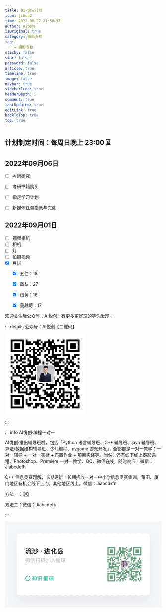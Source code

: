 ```yaml
---
title: 01-悦宝计划
icon: jihua2
time: 2022-08-27 21:58:37
author: AI悦创
isOriginal: true
category: 摄影专栏
tag:
    - 摄影专栏
sticky: false
star: false
password: false
article: true
timeline: true
image: false
navbar: true
sidebarIcon: true
headerDepth: 5
comment: true
lastUpdated: true
editLink: true
backToTop: true
toc: true
---
```


## 计划制定时间：每周日晚上 23:00 ⌛️



## 2022年09月06日

- [ ] 考研研究
- [ ] 考研书籍购买
- [ ] 指定学习计划
- [ ] 新媒体任务指派与完成



## 2022年09月01日

- [ ] 视频相机
- [ ] 相机
- [ ] 灯
- [ ] 拍摄视频
- [x] 月饼
    - [x] 五仁：18
    - [x] 凤梨：27
    - [x] 蛋黄：16
    - [x] 蔓越莓：17






欢迎关注我公众号：AI悦创，有更多更好玩的等你发现！

::: details 公众号：AI悦创【二维码】

![](/gzh.jpg)

:::

::: info AI悦创·编程一对一

AI悦创·推出辅导班啦，包括「Python 语言辅导班、C++ 辅导班、java 辅导班、算法/数据结构辅导班、少儿编程、pygame 游戏开发」，全部都是一对一教学：一对一辅导 + 一对一答疑 + 布置作业 + 项目实践等。当然，还有线下线上摄影课程、Photoshop、Premiere 一对一教学、QQ、微信在线，随时响应！微信：Jiabcdefh

C++ 信息奥赛题解，长期更新！长期招收一对一中小学信息奥赛集训，莆田、厦门地区有机会线下上门，其他地区线上。微信：Jiabcdefh

方法一：[QQ](http://wpa.qq.com/msgrd?v=3&uin=1432803776&site=qq&menu=yes)

方法二：微信：Jiabcdefh

:::

![](/zsxq.jpg)
